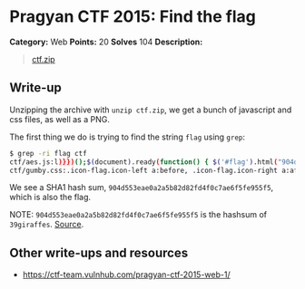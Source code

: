 # Pragyan CTF 2015: Find the flag

**Category:** Web
**Points:** 20
**Solves** 104
**Description:**

> [ctf.zip](ctf.zip)

## Write-up

Unzipping the archive with `unzip ctf.zip`, we get a bunch of javascript and css files, as well as a PNG.

The first thing we do is trying to find the string `flag` using `grep`:

```bash
$ grep -ri flag ctf
ctf/aes.js:l)}})();$(document).ready(function() { $('#flag').html("904d553eae0a2a5b82d82fd4f0c7ae6f5fe955f5"); });CryptoJS.lib.Cipher||function(u){var p=CryptoJS,d=p.lib,l=d.Base,s=d.WordArray,t=d.BufferedBlockAlgorithm,r=p.enc.Base64,w=p.algo.EvpKDF,v=d.Cipher=t.extend({cfg:l.extend(),createEncryptor:function(e,a){return this.create(this._ENC_XFORM_MODE,e,a)},createDecryptor:function(e,a){return this.create(this._DEC_XFORM_MODE,e,a)},init:function(e,a,b){this.cfg=this.cfg.extend(b);this._xformMode=e;this._key=a;this.reset()},reset:function(){t.reset.call(this);this._doReset()},process:function(e){this._append(e);return this._process()},
ctf/gumby.css:.icon-flag.icon-left a:before, .icon-flag.icon-right a:after, i.icon-flag:before { content: "\\2691"; height: inherit; }
```

We see a SHA1 hash sum, `904d553eae0a2a5b82d82fd4f0c7ae6f5fe955f5`, which is also the flag.

NOTE: `904d553eae0a2a5b82d82fd4f0c7ae6f5fe955f5` is the hashsum of `39giraffes`. [Source](http://www.hashkiller.co.uk/sha1-decrypter.aspx).

## Other write-ups and resources

* <https://ctf-team.vulnhub.com/pragyan-ctf-2015-web-1/>
